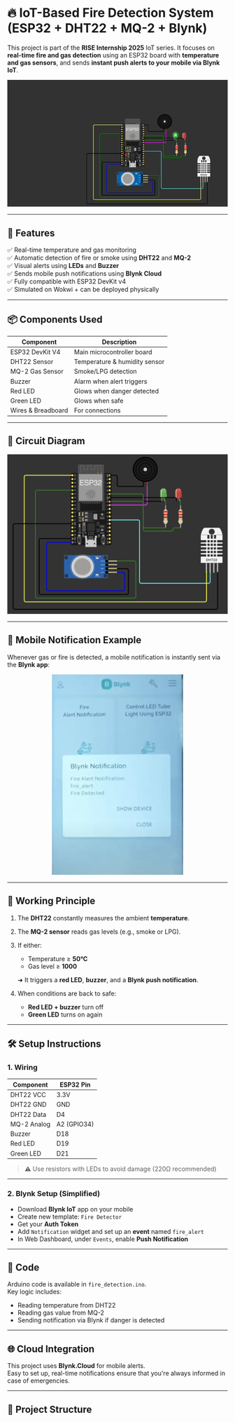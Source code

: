 # 🔥 IoT-Based Fire Detection System (ESP32 + DHT22 + MQ-2 + Blynk)

This project is part of the **RISE Internship 2025** IoT series. It focuses on **real-time fire and gas detection** using an ESP32 board with **temperature and gas sensors**, and sends **instant push alerts to your mobile via Blynk IoT**.

<div align="center">
  <img src="./image/demo.gif" width="600" alt="Working Demo GIF">
</div>

---

## 🚀 Features

✅ Real-time temperature and gas monitoring  
✅ Automatic detection of fire or smoke using **DHT22** and **MQ-2**  
✅ Visual alerts using **LEDs** and **Buzzer**  
✅ Sends mobile push notifications using **Blynk Cloud**  
✅ Fully compatible with ESP32 DevKit v4  
✅ Simulated on Wokwi + can be deployed physically

---

## 📦 Components Used

| Component        | Description               |
|------------------|---------------------------|
| ESP32 DevKit V4  | Main microcontroller board |
| DHT22 Sensor     | Temperature & humidity sensor |
| MQ-2 Gas Sensor  | Smoke/LPG detection        |
| Buzzer           | Alarm when alert triggers  |
| Red LED          | Glows when danger detected |
| Green LED        | Glows when safe            |
| Wires & Breadboard | For connections            |

---

## 🔗 Circuit Diagram

<div align="center">
  <img src="./image/ckt.png" width="600" alt="Circuit Diagram">
</div>

---

## 📲 Mobile Notification Example

Whenever gas or fire is detected, a mobile notification is instantly sent via the **Blynk app**:

<div align="center">
  <img src="./image/alert.png" width="300" alt="Blynk Notification Screenshot">
</div>

---

## 🧠 Working Principle

1. The **DHT22** constantly measures the ambient **temperature**.
2. The **MQ-2 sensor** reads gas levels (e.g., smoke or LPG).
3. If either:
   - Temperature ≥ **50°C**
   - Gas level ≥ **1000**
   
   ➜ It triggers a **red LED**, **buzzer**, and a **Blynk push notification**.

4. When conditions are back to safe:
   - **Red LED + buzzer** turn off
   - **Green LED** turns on again

---

## 🛠️ Setup Instructions

### 1. Wiring

| Component | ESP32 Pin |
|----------|------------|
| DHT22 VCC | 3.3V      |
| DHT22 GND | GND       |
| DHT22 Data | D4       |
| MQ-2 Analog | A2 (GPIO34) |
| Buzzer    | D18       |
| Red LED   | D19       |
| Green LED | D21       |

> ⚠️ Use resistors with LEDs to avoid damage (220Ω recommended)

---

### 2. Blynk Setup (Simplified)

- Download **Blynk IoT** app on your mobile
- Create new template: `Fire Detector`
- Get your **Auth Token**
- Add `Notification` widget and set up an **event** named `fire_alert`
- In Web Dashboard, under `Events`, enable **Push Notification**

---

## 🧾 Code

Arduino code is available in `fire_detection.ino`.  
Key logic includes:

- Reading temperature from DHT22
- Reading gas value from MQ-2
- Sending notification via Blynk if danger is detected

---

## 🌐 Cloud Integration

This project uses **Blynk.Cloud** for mobile alerts.  
Easy to set up, real-time notifications ensure that you're always informed in case of emergencies.

---

## 📁 Project Structure

